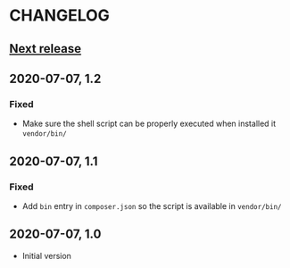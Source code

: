 CHANGELOG
=========

[Next release](https://github.com/mfn/detect_short_open_tag/compare/master...1.2)
--------------

2020-07-07, 1.2
---------------

### Fixed
- Make sure the shell script can be properly executed when installed it `vendor/bin/`

2020-07-07, 1.1
---------------

### Fixed
- Add `bin` entry in `composer.json` so the script is available in `vendor/bin/`

2020-07-07, 1.0
---------------
- Initial version
